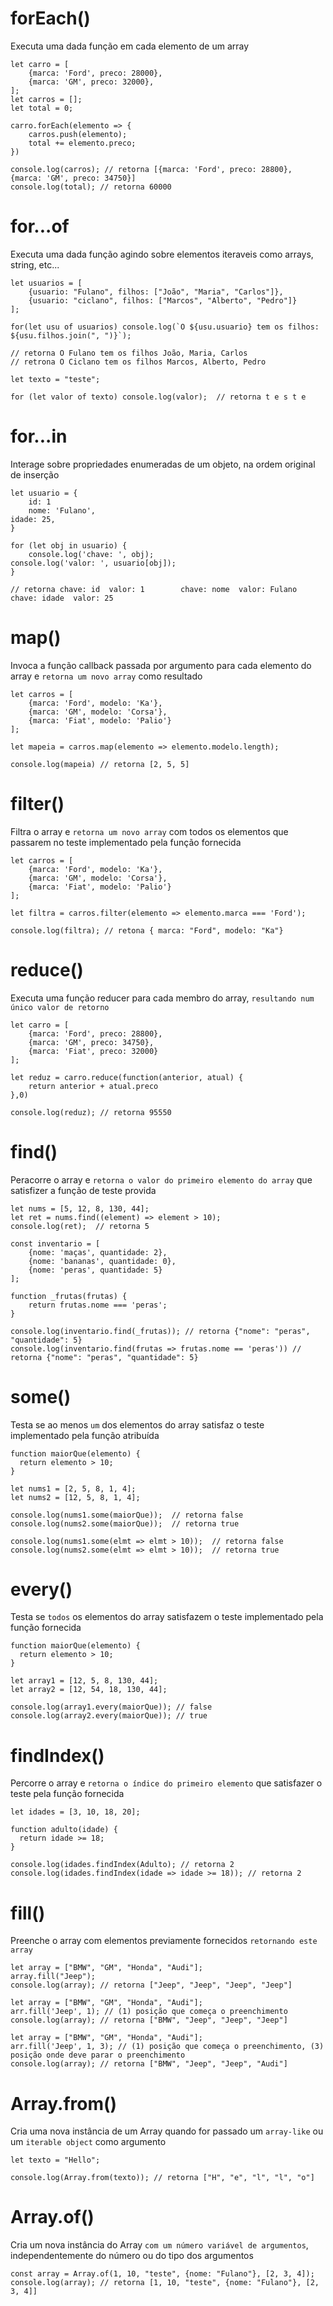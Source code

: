 # forEach()
Executa uma dada função em cada elemento de um array
    
    let carro = [
        {marca: 'Ford', preco: 28000},
        {marca: 'GM', preco: 32000},
    ];
    let carros = [];
    let total = 0;
    
    carro.forEach(elemento => {
        carros.push(elemento);
        total += elemento.preco;
    })
    
    console.log(carros); // retorna [{marca: 'Ford', preco: 28800}, {marca: 'GM', preco: 34750}]
    console.log(total); // retorna 60000
    
# for...of
Executa uma dada função agindo sobre elementos iteraveis como arrays, string, etc...
    
    let usuarios = [
        {usuario: "Fulano", filhos: ["João", "Maria", "Carlos"]},
        {usuario: "ciclano", filhos: ["Marcos", "Alberto", "Pedro"]}
    ];

    for(let usu of usuarios) console.log(`O ${usu.usuario} tem os filhos: ${usu.filhos.join(", ")}`);
    
    // retorna O Fulano tem os filhos João, Maria, Carlos
    // retrona O Ciclano tem os filhos Marcos, Alberto, Pedro
    
    let texto = "teste";

    for (let valor of texto) console.log(valor);  // retorna t e s t e
    
# for...in
Interage sobre propriedades enumeradas de um objeto, na ordem original de inserção
	
    let usuario = {
    	id: 1
    	nome: 'Fulano',
	idade: 25,
    }
    
    for (let obj in usuario) {
    	console.log('chave: ', obj);
	console.log('valor: ', usuario[obj]);
    }
    
    // retorna chave: id  valor: 1        chave: nome  valor: Fulano       chave: idade  valor: 25
    
# map()
Invoca a função callback passada por argumento para cada elemento do array e `retorna um novo array` como resultado
    
    let carros = [
	    {marca: 'Ford', modelo: 'Ka'},
	    {marca: 'GM', modelo: 'Corsa'},
	    {marca: 'Fiat', modelo: 'Palio'}
    ];
    
    let mapeia = carros.map(elemento => elemento.modelo.length);

    console.log(mapeia) // retorna [2, 5, 5]

# filter()
Filtra o array e `retorna um novo array` com todos os elementos que passarem no teste implementado pela função fornecida

    let carros = [
	    {marca: 'Ford', modelo: 'Ka'},
	    {marca: 'GM', modelo: 'Corsa'},
	    {marca: 'Fiat', modelo: 'Palio'}
    ];

    let filtra = carros.filter(elemento => elemento.marca === 'Ford');

    console.log(filtra); // retona { marca: "Ford", modelo: "Ka"}

# reduce()
Executa uma função reducer para cada membro do array, `resultando num único valor de retorno`

    let carro = [
        {marca: 'Ford', preco: 28800},
        {marca: 'GM', preco: 34750},
        {marca: 'Fiat', preco: 32000}
    ];

    let reduz = carro.reduce(function(anterior, atual) {
	    return anterior + atual.preco
    },0)

    console.log(reduz); // retorna 95550

# find()
Peracorre o array e `retorna o valor do primeiro elemento do array` que satisfizer a função de teste provida

    let nums = [5, 12, 8, 130, 44];
    let ret = nums.find((element) => element > 10);
    console.log(ret);  // retorna 5

    const inventario = [
        {nome: 'maças', quantidade: 2},
        {nome: 'bananas', quantidade: 0},
        {nome: 'peras', quantidade: 5}
    ];

    function _frutas(frutas) {
        return frutas.nome === 'peras';
    }	 

    console.log(inventario.find(_frutas)); // retorna {"nome": "peras", "quantidade": 5}
    console.log(inventario.find(frutas => frutas.nome == 'peras')) // retorna {"nome": "peras", "quantidade": 5}

# some()
Testa se ao menos `um` dos elementos do array satisfaz o teste implementado pela função atribuída

    function maiorQue(elemento) {
      return elemento > 10;
    }

    let nums1 = [2, 5, 8, 1, 4];
    let nums2 = [12, 5, 8, 1, 4];

    console.log(nums1.some(maiorQue));  // retorna false
    console.log(nums2.some(maiorQue));  // retorna true

    console.log(nums1.some(elmt => elmt > 10));  // retorna false
    console.log(nums2.some(elmt => elmt > 10));  // retorna true

# every()
Testa se `todos` os elementos do array satisfazem o teste implementado pela função fornecida

    function maiorQue(elemento) {
      return elemento > 10;
    }

    let array1 = [12, 5, 8, 130, 44];
    let array2 = [12, 54, 18, 130, 44];

    console.log(array1.every(maiorQue)); // false
    console.log(array2.every(maiorQue)); // true


# findIndex()
Percorre o array e `retorna o índice do primeiro elemento` que satisfazer o teste pela função fornecida


    let idades = [3, 10, 18, 20];

    function adulto(idade) {
      return idade >= 18;
    }

    console.log(idades.findIndex(Adulto); // retorna 2
    console.log(idades.findIndex(idade => idade >= 18)); // retorna 2
    
# fill()
Preenche o array com elementos previamente fornecidos `retornando este array`

    let array = ["BMW", "GM", "Honda", "Audi"];
    array.fill("Jeep");
    console.log(array); // retorna ["Jeep", "Jeep", "Jeep", "Jeep"]

    let array = ["BMW", "GM", "Honda", "Audi"];
    arr.fill('Jeep', 1); // (1) posição que começa o preenchimento
    console.log(array); // retorna ["BMW", "Jeep", "Jeep", "Jeep"]
    
    let array = ["BMW", "GM", "Honda", "Audi"];
    arr.fill('Jeep', 1, 3); // (1) posição que começa o preenchimento, (3) posição onde deve parar o preenchimento
    console.log(array); // retorna ["BMW", "Jeep", "Jeep", "Audi"]

# Array.from()
Cria uma nova instância de um Array quando for passado um `array-like` ou um `iterable object` como argumento

    let texto = "Hello";
    
    console.log(Array.from(texto)); // retorna ["H", "e", "l", "l", "o"]
    
# Array.of()
Cria um nova instância do Array `com um número variável de argumentos`, independentemente do número ou do tipo dos argumentos

    const array = Array.of(1, 10, "teste", {nome: "Fulano"}, [2, 3, 4]);
    console.log(array); // retorna [1, 10, "teste", {nome: "Fulano"}, [2, 3, 4]]
